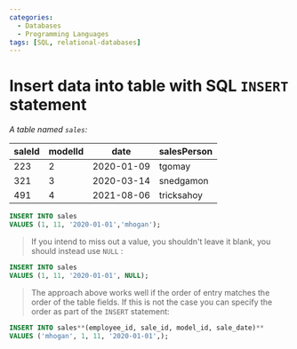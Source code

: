 ```yaml
---
categories:
  - Databases
  - Programming Languages
tags: [SQL, relational-databases]
---
```


# Insert data into table with SQL `INSERT` statement

_A table named `sales`:_

| saleId | modelId | date       | salesPerson |
| ------ | ------- | ---------- | ----------- |
| 223    | 2       | 2020-01-09 | tgomay      |
| 321    | 3       | 2020-03-14 | snedgamon   |
| 491    | 4       | 2021-08-06 | tricksahoy  |

```sql
INSERT INTO sales
VALUES (1, 11, '2020-01-01','mhogan');
```

> If you intend to miss out a value, you shouldn't leave it blank, you should
> instead use `NULL` :

```sql
INSERT INTO sales
VALUES (1, 11, '2020-01-01', NULL);
```

> The approach above works well if the order of entry matches the order of the
> table fields. If this is not the case you can specify the order as part of the
> `INSERT` statement:

```sql
INSERT INTO sales**(employee_id, sale_id, model_id, sale_date)**
VALUES ('mhogan', 1, 11, '2020-01-01',);
```
